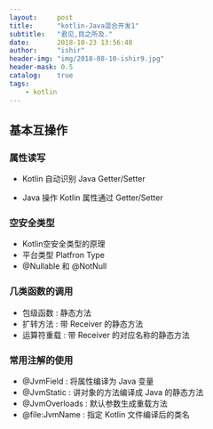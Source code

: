 ```yaml
---
layout:     post
title:      "kotlin-Java混合开发1"
subtitle:   "君见,目之所及."
date:       2018-10-23 13:56:48
author:     "ishir"
header-img: "img/2018-08-10-ishir9.jpg"
header-mask: 0.5
catalog:    true
tags:
    - kotlin
---
```

**<font size="5">  </font>**
<!--上标:º ¹ ² ³ ⁴⁵ ⁶ ⁷ ⁸ ⁹ ⁺ ⁻ ⁼ ⁽ ⁾ ⁿ ′ ½下标:₀ ₁ ₂ ₃ ₄ ₅ ₆ ₇ ₈ ₉ ₊ ₋ ₌ ₍ ₎
[<font size="2" color="#006666">包级函数</font>](#package)<p id = "package"></p>-->

## 基本互操作

### 属性读写

- Kotlin 自动识别 Java Getter/Setter

- Java 操作 Kotlin 属性通过 Getter/Setter

### 空安全类型

- Kotlin空安全类型的原理
- 平台类型 Platfron Type
- @Nullable 和 @NotNull

### 几类函数的调用

- 包级函数 : 静态方法
- 扩转方法 : 带 Receiver 的静态方法
- 运算符重载 : 带 Receiver 的对应名称的静态方法

### 常用注解的使用

- @JvmField : 将属性编译为 Java 变量
- @JvmStatic : 讲对象的方法编译成 Java 的静态方法
- @JvmOverloads : 默认参数生成重载方法
- @file:JvmName : 指定 Kotlin 文件编译后的类名


